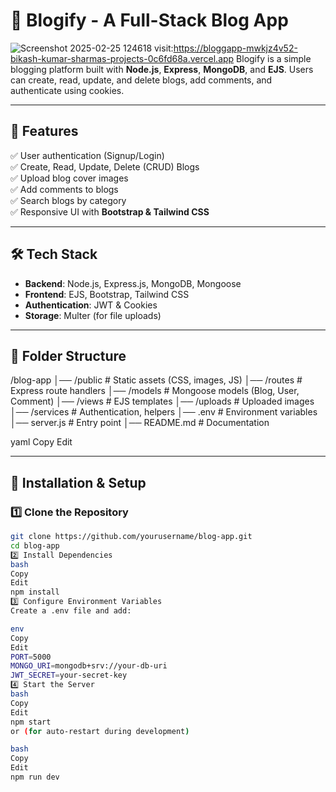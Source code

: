 # 📝 Blogify - A Full-Stack Blog App
![Screenshot 2025-02-25 124618](https://github.com/user-attachments/assets/b91ce606-3e9b-4b96-abf4-f5526fc750be)
visit:https://bloggapp-mwkjz4v52-bikash-kumar-sharmas-projects-0c6fd68a.vercel.app
Blogify is a simple blogging platform built with **Node.js**, **Express**, **MongoDB**, and **EJS**. Users can create, read, update, and delete blogs, add comments, and authenticate using cookies.

---

## 🚀 Features
✅ User authentication (Signup/Login)  
✅ Create, Read, Update, Delete (CRUD) Blogs  
✅ Upload blog cover images  
✅ Add comments to blogs  
✅ Search blogs by category  
✅ Responsive UI with **Bootstrap & Tailwind CSS**  

---

## 🛠️ Tech Stack
- **Backend**: Node.js, Express.js, MongoDB, Mongoose  
- **Frontend**: EJS, Bootstrap, Tailwind CSS  
- **Authentication**: JWT & Cookies  
- **Storage**: Multer (for file uploads)  

---

## 📂 Folder Structure
/blog-app │── /public # Static assets (CSS, images, JS) │── /routes # Express route handlers │── /models # Mongoose models (Blog, User, Comment) │── /views # EJS templates │── /uploads # Uploaded images │── /services # Authentication, helpers │── .env # Environment variables │── server.js # Entry point │── README.md # Documentation

yaml
Copy
Edit

---

## 🔧 Installation & Setup

### 1️⃣ Clone the Repository  
```bash
git clone https://github.com/yourusername/blog-app.git
cd blog-app
2️⃣ Install Dependencies
bash
Copy
Edit
npm install
3️⃣ Configure Environment Variables
Create a .env file and add:

env
Copy
Edit
PORT=5000
MONGO_URI=mongodb+srv://your-db-uri
JWT_SECRET=your-secret-key
4️⃣ Start the Server
bash
Copy
Edit
npm start
or (for auto-restart during development)

bash
Copy
Edit
npm run dev

